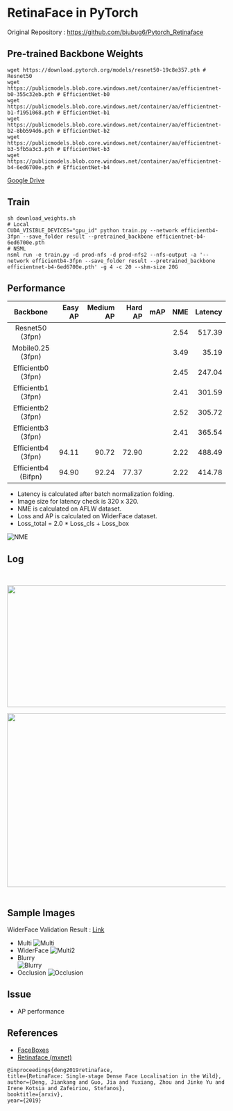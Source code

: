 # RetinaFace in PyTorch
Original Repository : https://github.com/biubug6/Pytorch_Retinaface 


## Pre-trained Backbone Weights
```
wget https://download.pytorch.org/models/resnet50-19c8e357.pth # Resnet50
wget https://publicmodels.blob.core.windows.net/container/aa/efficientnet-b0-355c32eb.pth # EfficientNet-b0
wget https://publicmodels.blob.core.windows.net/container/aa/efficientnet-b1-f1951068.pth # EfficientNet-b1
wget https://publicmodels.blob.core.windows.net/container/aa/efficientnet-b2-8bb594d6.pth # EfficientNet-b2
wget https://publicmodels.blob.core.windows.net/container/aa/efficientnet-b3-5fb5a3c3.pth # EfficientNet-b3
wget https://publicmodels.blob.core.windows.net/container/aa/efficientnet-b4-6ed6700e.pth # EfficientNet-b4
```
[Google Drive](https://drive.google.com/drive/folders/1oZRSG0ZegbVkVwUd8wUIQx8W7yfZ_ki1)

## Train
```
sh download_weights.sh
# Local
CUDA_VISIBLE_DEVICES="gpu_id" python train.py --network efficientb4-3fpn --save_folder result --pretrained_backbone efficientnet-b4-6ed6700e.pth
# NSML
nsml run -e train.py -d prod-nfs -d prod-nfs2 --nfs-output -a '--network efficientb4-3fpn --save_folder result --pretrained_backbone efficientnet-b4-6ed6700e.pth' -g 4 -c 20 --shm-size 20G
```

## Performance
| Backbone           | Easy AP | Medium AP | Hard AP | mAP  | NME  | Latency  |
| :----------------: | ------: | --------: | ------: | ---: | ---: | -------: |
| Resnet50 (3fpn)    |         |           |         |      | 2.54 | 517.39   |
| Mobile0.25 (3fpn)  |         |           |         |      | 3.49 | 35.19    |
| Efficientb0 (3fpn) |         |           |         |      | 2.45 | 247.04   |
| Efficientb1 (3fpn) |         |           |         |      | 2.41 | 301.59   |
| Efficientb2 (3fpn) |         |           |         |      | 2.52 | 305.72   |
| Efficientb3 (3fpn) |         |           |         |      | 2.41 | 365.54   |
| Efficientb4 (3fpn) | 94.11   | 90.72     | 72.90   |      | 2.22 | 488.49   |
| Efficientb4 (Bifpn)| 94.90   | 92.24     | 77.37   |      | 2.22 | 414.78   |

- Latency is calculated after batch normalization folding.
- Image size for latency check is 320 x 320.
- NME is calculated on AFLW dataset.
- Loss and AP is calculated on WiderFace dataset.
- Loss_total = 2.0 * Loss_cls + Loss_box

![NME](figures/result.png)

## Log
<br><center><img src="figures/Validation_log.png" width="1200" height="280"></center>
<center><img src="figures/AFLW_NME_log.png" width="600" height="400"></center></br>

## Sample Images
WiderFace Validation Result : [Link](http://10.106.154.45:9804/widerface_evaluate0.2_0.2/widerface_img/)
- Multi
![Multi](samples/multi_pred.jpg)
- WiderFace
![Multi2](samples/widerface.png)
- Blurry
<br>![Blurry](samples/blur4_pred.jpg)
- Occlusion
![Occlusion](samples/occlusion.png)

## Issue
- AP performance

## References
- [FaceBoxes](https://github.com/zisianw/FaceBoxes.PyTorch)
- [Retinaface (mxnet)](https://github.com/deepinsight/insightface/tree/master/RetinaFace)

```
@inproceedings{deng2019retinaface,
title={RetinaFace: Single-stage Dense Face Localisation in the Wild},
author={Deng, Jiankang and Guo, Jia and Yuxiang, Zhou and Jinke Yu and Irene Kotsia and Zafeiriou, Stefanos},
booktitle={arxiv},
year={2019}
```
